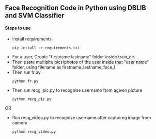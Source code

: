 ## Face Recognition Code in Python using DBLIB and SVM Classifier

#### Steps to use

- Install requirements
  ```
  pip install -r requirements.txt
  ```
- For a user, Create "firstname lastname" folder inside train_dir.
- Then paste multiplte pics/photos of the user inside that "user name" folder, using filename as firstname_lastname_face_1
- Then run fr.py
  ```
  python fr.py
  ```
- Then run recg_pic.py to recognise username from agiven picture
  ```
  python recg_pic.py
  ```

OR

- Run recg_video.py to recognize username after captuirng image from camera.
  ```
  python recg_video.py
  ```

